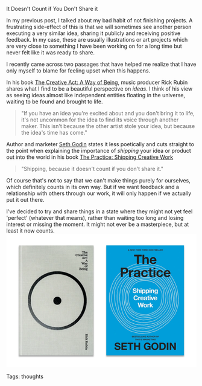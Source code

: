 It Doesn't Count if You Don't Share it

In my previous post, I talked about my bad habit of not finishing projects. A frustrating side-effect of this is that we will sometimes see another person executing a very similar idea, sharing it publicly and receiving positive feedback. In my case, these are usually illustrations or art projects which are very close to something I have been working on for a long time but never felt like it was ready to share. 

I recently came across two passages that have helped me realize that I have only myself to blame for feeling upset when this happens. 

In his book [The Creative Act: A Way of Being](https://www.goodreads.com/book/show/60965426-the-creative-act), music producer Rick Rubin shares what I find to be a beautiful perspective on _ideas_. I think of his view as seeing ideas almost like independent entities floating in the universe, waiting to be found and brought to life.

>"If you have an idea you're excited about and you don't bring it to life, it's not uncommon for the idea to find its voice through another maker. This isn't because the other artist stole your idea, but because the idea's time has come."

Author and marketer [Seth Godin](https://seths.blog/) states it less poetically and cuts straight to the point when explaining the importance of *shipping* your idea or product out into the world in his book [The Practice: Shipping Creative Work](https://www.goodreads.com/book/show/53479927-the-practice?from_search=true&from_srp=true&qid=KNybrLUG3u&rank=1)

>"Shipping, because it doesn't count if you don't share it."

Of course that's not to say that we can't make things purely for ourselves, which definitely counts in its own way. But if we want feedback and a relationship with others through our work, it will only happen if we actually put it out there.

I've decided to try and share things in a state where they might not yet feel 'perfect' (whatever that means), rather than waiting too long and losing interest or missing the moment. It might not ever be a masterpiece, but at least it now counts.
![Seth Godin and Rick Rubin Books](./img/godin-rubin-books.webp)

Tags: thoughts